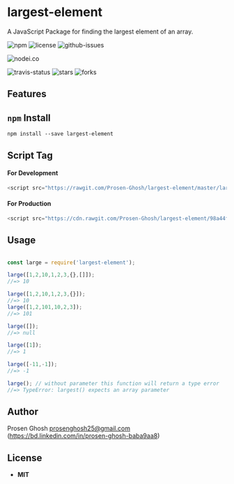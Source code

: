 # largest-element
A JavaScript Package for finding the largest element of an array.

![npm](https://img.shields.io/npm/v/largest-element.svg) ![license](https://img.shields.io/npm/l/largest-element.svg) ![github-issues](https://img.shields.io/github/issues/Prosen-Ghosh/largest-element.svg)  


![nodei.co](https://nodei.co/npm/largest-element.png?downloads=true&downloadRank=true&stars=true)

![travis-status](https://img.shields.io/travis/Prosen-Ghosh/largest-element.svg)
![stars](https://img.shields.io/github/stars/Prosen-Ghosh/largest-element.svg)
![forks](https://img.shields.io/github/forks/Prosen-Ghosh/largest-element.svg)


## Features


## `npm` Install

`npm install --save largest-element`

## Script Tag

#### For Development
```js
<script src="https://rawgit.com/Prosen-Ghosh/largest-element/master/largest.js"></script>
```

#### For Production
```js
<script src="https://cdn.rawgit.com/Prosen-Ghosh/largest-element/98a44f04/largest.js"></script>
```

## Usage

```js

const large = require('largest-element');

large([1,2,10,1,2,3,{},[]]);
//=> 10

large([1,2,10,1,2,3,{}]);
//=> 10
large([1,2,101,10,2,3]);
//=> 101

large([]);
//=> null

large([1]);
//=> 1

large([-11,-1]);
//=> -1

large(); // without parameter this function will return a type error
//=> TypeError: largest() expects an array parameter


```

## Author

Prosen Ghosh <prosenghosh25@gmail.com> (https://bd.linkedin.com/in/prosen-ghosh-baba9aa8)

## License

 - **MIT**
